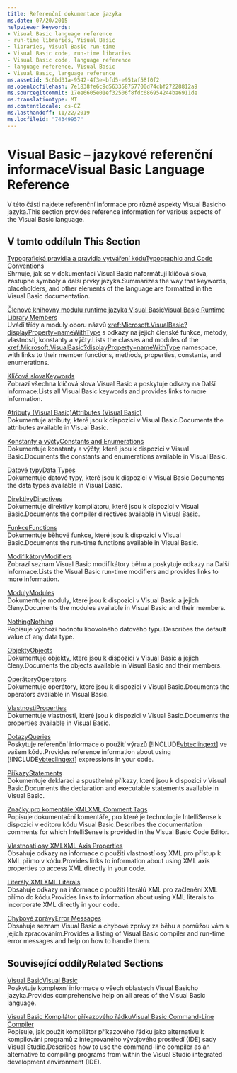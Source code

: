 ```yaml
---
title: Referenční dokumentace jazyka
ms.date: 07/20/2015
helpviewer_keywords:
- Visual Basic language reference
- run-time libraries, Visual Basic
- libraries, Visual Basic run-time
- Visual Basic code, run-time libraries
- Visual Basic code, language reference
- language reference, Visual Basic
- Visual Basic, language reference
ms.assetid: 5c6bd31a-9542-4f3e-bfd5-e951af58f0f2
ms.openlocfilehash: 7e1838fe6c9d563358757700d74cbf27228812a9
ms.sourcegitcommit: 17ee6605e01ef32506f8fdc686954244ba6911de
ms.translationtype: MT
ms.contentlocale: cs-CZ
ms.lasthandoff: 11/22/2019
ms.locfileid: "74349957"
---
```

# <a name="visual-basic-language-reference"></a><span data-ttu-id="19a5b-102">Visual Basic – jazykové referenční informace</span><span class="sxs-lookup"><span data-stu-id="19a5b-102">Visual Basic Language Reference</span></span>

<span data-ttu-id="19a5b-103">V této části najdete referenční informace pro různé aspekty Visual Basicho jazyka.</span><span class="sxs-lookup"><span data-stu-id="19a5b-103">This section provides reference information for various aspects of the Visual Basic language.</span></span>  
  
## <a name="in-this-section"></a><span data-ttu-id="19a5b-104">V tomto oddílu</span><span class="sxs-lookup"><span data-stu-id="19a5b-104">In This Section</span></span>  

 [<span data-ttu-id="19a5b-105">Typografická pravidla a pravidla vytváření kódu</span><span class="sxs-lookup"><span data-stu-id="19a5b-105">Typographic and Code Conventions</span></span>](../../visual-basic/language-reference/typographic-and-code-conventions.md)  
 <span data-ttu-id="19a5b-106">Shrnuje, jak se v dokumentaci Visual Basic naformátují klíčová slova, zástupné symboly a další prvky jazyka.</span><span class="sxs-lookup"><span data-stu-id="19a5b-106">Summarizes the way that keywords, placeholders, and other elements of the language are formatted in the Visual Basic documentation.</span></span>  
  
 [<span data-ttu-id="19a5b-107">Členové knihovny modulu runtime jazyka Visual Basic</span><span class="sxs-lookup"><span data-stu-id="19a5b-107">Visual Basic Runtime Library Members</span></span>](../../visual-basic/language-reference/runtime-library-members.md)  
 <span data-ttu-id="19a5b-108">Uvádí třídy a moduly oboru názvů <xref:Microsoft.VisualBasic?displayProperty=nameWithType> s odkazy na jejich členské funkce, metody, vlastnosti, konstanty a výčty.</span><span class="sxs-lookup"><span data-stu-id="19a5b-108">Lists the classes and modules of the <xref:Microsoft.VisualBasic?displayProperty=nameWithType> namespace, with links to their member functions, methods, properties, constants, and enumerations.</span></span>  
  
 [<span data-ttu-id="19a5b-109">Klíčová slova</span><span class="sxs-lookup"><span data-stu-id="19a5b-109">Keywords</span></span>](../../visual-basic/language-reference/keywords/index.md)  
 <span data-ttu-id="19a5b-110">Zobrazí všechna klíčová slova Visual Basic a poskytuje odkazy na Další informace.</span><span class="sxs-lookup"><span data-stu-id="19a5b-110">Lists all Visual Basic keywords and provides links to more information.</span></span>  
  
 [<span data-ttu-id="19a5b-111">Atributy (Visual Basic)</span><span class="sxs-lookup"><span data-stu-id="19a5b-111">Attributes (Visual Basic)</span></span>](../../visual-basic/language-reference/attributes.md)  
 <span data-ttu-id="19a5b-112">Dokumentuje atributy, které jsou k dispozici v Visual Basic.</span><span class="sxs-lookup"><span data-stu-id="19a5b-112">Documents the attributes available in Visual Basic.</span></span>  
  
 [<span data-ttu-id="19a5b-113">Konstanty a výčty</span><span class="sxs-lookup"><span data-stu-id="19a5b-113">Constants and Enumerations</span></span>](../../visual-basic/language-reference/constants-and-enumerations.md)  
 <span data-ttu-id="19a5b-114">Dokumentuje konstanty a výčty, které jsou k dispozici v Visual Basic.</span><span class="sxs-lookup"><span data-stu-id="19a5b-114">Documents the constants and enumerations available in Visual Basic.</span></span>  
  
 [<span data-ttu-id="19a5b-115">Datové typy</span><span class="sxs-lookup"><span data-stu-id="19a5b-115">Data Types</span></span>](../../visual-basic/language-reference/data-types/index.md)  
 <span data-ttu-id="19a5b-116">Dokumentuje datové typy, které jsou k dispozici v Visual Basic.</span><span class="sxs-lookup"><span data-stu-id="19a5b-116">Documents the data types available in Visual Basic.</span></span>  
  
 [<span data-ttu-id="19a5b-117">Direktivy</span><span class="sxs-lookup"><span data-stu-id="19a5b-117">Directives</span></span>](../../visual-basic/language-reference/directives/index.md)  
 <span data-ttu-id="19a5b-118">Dokumentuje direktivy kompilátoru, které jsou k dispozici v Visual Basic.</span><span class="sxs-lookup"><span data-stu-id="19a5b-118">Documents the compiler directives available in Visual Basic.</span></span>  
  
 [<span data-ttu-id="19a5b-119">Funkce</span><span class="sxs-lookup"><span data-stu-id="19a5b-119">Functions</span></span>](../../visual-basic/language-reference/functions/index.md)  
 <span data-ttu-id="19a5b-120">Dokumentuje běhové funkce, které jsou k dispozici v Visual Basic.</span><span class="sxs-lookup"><span data-stu-id="19a5b-120">Documents the run-time functions available in Visual Basic.</span></span>  
  
 [<span data-ttu-id="19a5b-121">Modifikátory</span><span class="sxs-lookup"><span data-stu-id="19a5b-121">Modifiers</span></span>](../../visual-basic/language-reference/modifiers/index.md)  
 <span data-ttu-id="19a5b-122">Zobrazí seznam Visual Basic modifikátory běhu a poskytuje odkazy na Další informace.</span><span class="sxs-lookup"><span data-stu-id="19a5b-122">Lists the Visual Basic run-time modifiers and provides links to more information.</span></span>  
  
 [<span data-ttu-id="19a5b-123">Moduly</span><span class="sxs-lookup"><span data-stu-id="19a5b-123">Modules</span></span>](../../visual-basic/language-reference/modules.md)  
 <span data-ttu-id="19a5b-124">Dokumentuje moduly, které jsou k dispozici v Visual Basic a jejich členy.</span><span class="sxs-lookup"><span data-stu-id="19a5b-124">Documents the modules available in Visual Basic and their members.</span></span>  
  
 [<span data-ttu-id="19a5b-125">Nothing</span><span class="sxs-lookup"><span data-stu-id="19a5b-125">Nothing</span></span>](../../visual-basic/language-reference/nothing.md)  
 <span data-ttu-id="19a5b-126">Popisuje výchozí hodnotu libovolného datového typu.</span><span class="sxs-lookup"><span data-stu-id="19a5b-126">Describes the default value of any data type.</span></span>  
  
 [<span data-ttu-id="19a5b-127">Objekty</span><span class="sxs-lookup"><span data-stu-id="19a5b-127">Objects</span></span>](../../visual-basic/language-reference/objects/index.md)  
 <span data-ttu-id="19a5b-128">Dokumentuje objekty, které jsou k dispozici v Visual Basic a jejich členy.</span><span class="sxs-lookup"><span data-stu-id="19a5b-128">Documents the objects available in Visual Basic and their members.</span></span>  
  
 [<span data-ttu-id="19a5b-129">Operátory</span><span class="sxs-lookup"><span data-stu-id="19a5b-129">Operators</span></span>](../../visual-basic/language-reference/operators/index.md)  
 <span data-ttu-id="19a5b-130">Dokumentuje operátory, které jsou k dispozici v Visual Basic.</span><span class="sxs-lookup"><span data-stu-id="19a5b-130">Documents the operators available in Visual Basic.</span></span>  
  
 [<span data-ttu-id="19a5b-131">Vlastnosti</span><span class="sxs-lookup"><span data-stu-id="19a5b-131">Properties</span></span>](../../visual-basic/language-reference/properties.md)  
 <span data-ttu-id="19a5b-132">Dokumentuje vlastnosti, které jsou k dispozici v Visual Basic.</span><span class="sxs-lookup"><span data-stu-id="19a5b-132">Documents the properties available in Visual Basic.</span></span>  
  
 [<span data-ttu-id="19a5b-133">Dotazy</span><span class="sxs-lookup"><span data-stu-id="19a5b-133">Queries</span></span>](../../visual-basic/language-reference/queries/index.md)  
 <span data-ttu-id="19a5b-134">Poskytuje referenční informace o použití výrazů [!INCLUDE[vbteclinqext](~/includes/vbteclinqext-md.md)] ve vašem kódu.</span><span class="sxs-lookup"><span data-stu-id="19a5b-134">Provides reference information about using [!INCLUDE[vbteclinqext](~/includes/vbteclinqext-md.md)] expressions in your code.</span></span>  
  
 [<span data-ttu-id="19a5b-135">Příkazy</span><span class="sxs-lookup"><span data-stu-id="19a5b-135">Statements</span></span>](../../visual-basic/language-reference/statements/index.md)  
 <span data-ttu-id="19a5b-136">Dokumentuje deklaraci a spustitelné příkazy, které jsou k dispozici v Visual Basic.</span><span class="sxs-lookup"><span data-stu-id="19a5b-136">Documents the declaration and executable statements available in Visual Basic.</span></span>  
  
 [<span data-ttu-id="19a5b-137">Značky pro komentáře XML</span><span class="sxs-lookup"><span data-stu-id="19a5b-137">XML Comment Tags</span></span>](../../visual-basic/language-reference/xmldoc/index.md)  
 <span data-ttu-id="19a5b-138">Popisuje dokumentační komentáře, pro které je technologie IntelliSense k dispozici v editoru kódu Visual Basic.</span><span class="sxs-lookup"><span data-stu-id="19a5b-138">Describes the documentation comments for which IntelliSense is provided in the Visual Basic Code Editor.</span></span>  
  
 [<span data-ttu-id="19a5b-139">Vlastnosti osy XML</span><span class="sxs-lookup"><span data-stu-id="19a5b-139">XML Axis Properties</span></span>](../../visual-basic/language-reference/xml-axis/index.md)  
 <span data-ttu-id="19a5b-140">Obsahuje odkazy na informace o použití vlastností osy XML pro přístup k XML přímo v kódu.</span><span class="sxs-lookup"><span data-stu-id="19a5b-140">Provides links to information about using XML axis properties to access XML directly in your code.</span></span>  
  
 [<span data-ttu-id="19a5b-141">Literály XML</span><span class="sxs-lookup"><span data-stu-id="19a5b-141">XML Literals</span></span>](../../visual-basic/language-reference/xml-literals/index.md)  
 <span data-ttu-id="19a5b-142">Obsahuje odkazy na informace o použití literálů XML pro začlenění XML přímo do kódu.</span><span class="sxs-lookup"><span data-stu-id="19a5b-142">Provides links to information about using XML literals to incorporate XML directly in your code.</span></span>  
  
 [<span data-ttu-id="19a5b-143">Chybové zprávy</span><span class="sxs-lookup"><span data-stu-id="19a5b-143">Error Messages</span></span>](../../visual-basic/language-reference/error-messages/index.md)  
 <span data-ttu-id="19a5b-144">Obsahuje seznam Visual Basic a chybové zprávy za běhu a pomůžou vám s jejich zpracováním.</span><span class="sxs-lookup"><span data-stu-id="19a5b-144">Provides a listing of Visual Basic compiler and run-time error messages and help on how to handle them.</span></span>  
  
## <a name="related-sections"></a><span data-ttu-id="19a5b-145">Související oddíly</span><span class="sxs-lookup"><span data-stu-id="19a5b-145">Related Sections</span></span>  

 [<span data-ttu-id="19a5b-146">Visual Basic</span><span class="sxs-lookup"><span data-stu-id="19a5b-146">Visual Basic</span></span>](../../visual-basic/index.md)  
 <span data-ttu-id="19a5b-147">Poskytuje komplexní informace o všech oblastech Visual Basicho jazyka.</span><span class="sxs-lookup"><span data-stu-id="19a5b-147">Provides comprehensive help on all areas of the Visual Basic language.</span></span>  
  
 [<span data-ttu-id="19a5b-148">Visual Basic Kompilátor příkazového řádku</span><span class="sxs-lookup"><span data-stu-id="19a5b-148">Visual Basic Command-Line Compiler</span></span>](../../visual-basic/reference/command-line-compiler/index.md)  
 <span data-ttu-id="19a5b-149">Popisuje, jak použít kompilátor příkazového řádku jako alternativu k kompilování programů z integrovaného vývojového prostředí (IDE) sady Visual Studio.</span><span class="sxs-lookup"><span data-stu-id="19a5b-149">Describes how to use the command-line compiler as an alternative to compiling programs from within the Visual Studio integrated development environment (IDE).</span></span>

